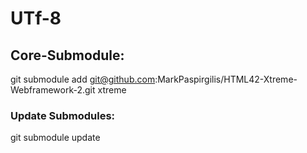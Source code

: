 # UTf-8

## Core-Submodule:
git submodule add git@github.com:MarkPaspirgilis/HTML42-Xtreme-Webframework-2.git xtreme
### Update Submodules:
git submodule update